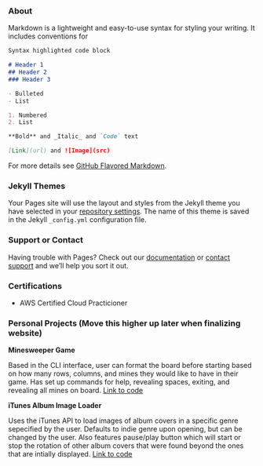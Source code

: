 

### About

Markdown is a lightweight and easy-to-use syntax for styling your writing. It includes conventions for

```markdown
Syntax highlighted code block

# Header 1
## Header 2
### Header 3

- Bulleted
- List

1. Numbered
2. List

**Bold** and _Italic_ and `Code` text

[Link](url) and ![Image](src)
```

For more details see [GitHub Flavored Markdown](https://guides.github.com/features/mastering-markdown/).

### Jekyll Themes

Your Pages site will use the layout and styles from the Jekyll theme you have selected in your [repository settings](https://github.com/awrish/resume/settings/pages). The name of this theme is saved in the Jekyll `_config.yml` configuration file.

### Support or Contact

Having trouble with Pages? Check out our [documentation](https://docs.github.com/categories/github-pages-basics/) or [contact support](https://support.github.com/contact) and we’ll help you sort it out.

### Certifications

- AWS Certified Cloud Practicioner

### Personal Projects (Move this higher up later when finalizing website)

**Minesweeper Game**

Based in the CLI interface, user can format the board before starting based on how many rows, columns,
and mines they would like to have in their game. Has set up commands for help, revealing spaces, exiting,
and revealing all mines on board. [Link to code](https://github.com/awrish/PersonalProjects/tree/main/MineSweeper)

**iTunes Album Image Loader**

Uses the iTunes API to load images of album covers in a specific genre sepecified by the user. Defaults to indie genre upon opening, but can be changed by the user. Also features pause/play button which will start or stop the rotation of other album covers that were found beyond the ones that are intially displayed. [Link to code](https://github.com/awrish/PersonalProjects/blob/main/ItunesAPIApp/src/main/java/cs1302/gallery/GalleryApp.java)

